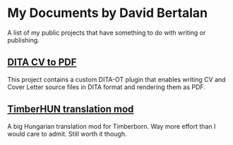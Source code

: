 # My Documents by David Bertalan

A list of my public projects that have something to do with writing or publishing. 

## [DITA CV to PDF](https://github.com/thendarion/dita-cv-to-pdf) 
 
This project contains a custom DITA-OT plugin that enables writing CV and Cover Letter source files in DITA format and rendering them as PDF.

## [TimberHUN translation mod](https://github.com/thendarion/timberborn-magyaritas)

A big Hungarian translation mod for Timberborn. Way more effort than I would care to admit. Still worth it though.

